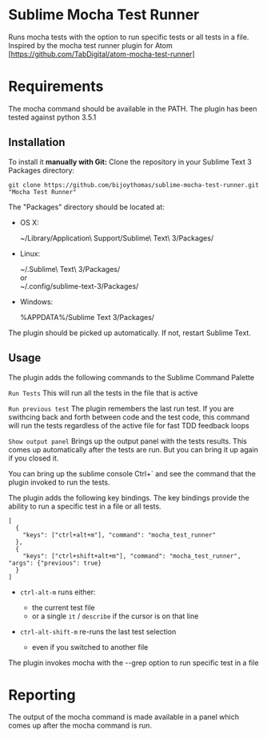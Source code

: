 Sublime Mocha Test Runner
=========================
Runs mocha tests with the option to run specific tests or all tests in a file.
Inspired by the mocha test runner plugin for Atom [https://github.com/TabDigital/atom-mocha-test-runner]

Requirements
============
The mocha command should be available in the PATH. The plugin has been tested against python 3.5.1

Installation
------------
To install it **manually with Git:** Clone the repository in your Sublime Text 3 Packages directory:

    git clone https://github.com/bijoythomas/sublime-mocha-test-runner.git "Mocha Test Runner"


The "Packages" directory should be located at:

* OS X:

    ~/Library/Application\ Support/Sublime\ Text\ 3/Packages/

* Linux:

    ~/.Sublime\ Text\ 3/Packages/  
    or  
    ~/.config/sublime-text-3/Packages/

* Windows:

    %APPDATA%/Sublime Text 3/Packages/


The plugin should be picked up automatically. If not, restart Sublime Text.

Usage
-----
The plugin adds the following commands to the Sublime Command Palette

```Run Tests```
This will run all the tests in the file that is active

```Run previous test```
The plugin remembers the last run test. If you are swithcing back and forth between code and the test code, this command will run the tests regardless of the active file for fast TDD feedback loops

```Show output panel```
Brings up the output panel with the tests results. This comes up automatically after the tests are run. But you can bring it up again if you closed it.

You can bring up the sublime console Ctrl+` and see the command that the plugin invoked to run the tests.

The plugin adds the following key bindings. The key bindings provide the ability to run a specific test in a file or all tests.

```
[
  {
    "keys": ["ctrl+alt+m"], "command": "mocha_test_runner"
  },
  {
    "keys": ["ctrl+shift+alt+m"], "command": "mocha_test_runner", "args": {"previous": true}
  }
]
```

- `ctrl-alt-m` runs either:
  - the current test file
  - or a single `it` / `describe` if the cursor is on that line

- `ctrl-alt-shift-m` re-runs the last test selection
  - even if you switched to another file

The plugin invokes mocha with the --grep option to run specific test in a file

Reporting
=========
The output of the mocha command is made available in a panel which comes up after the mocha command is run.



